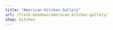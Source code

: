 ```yaml
---
title: "American Kitchen Gallery"
url: /fresh-meadows/american-kitchen-gallery/
shop: kitchen
---
```

